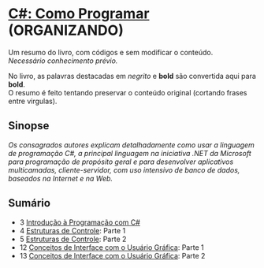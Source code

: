 # [C#: Como Programar](https://www.amazon.com.br/C-como-programar-Harvey-Deitel/dp/8534614598) (ORGANIZANDO)

Um resumo do livro, com códigos e sem modificar o conteúdo.\
*Necessário conhecimento prévio.*

No livro, as palavras destacadas em *negrito* e **bold** são convertida aqui para **bold**.\
O resumo é feito tentando preservar o conteúdo original (cortando frases entre virgulas).

## Sinopse

*Os consagrados autores explicam detalhadamente como usar a linguagem de programação C#, a principal linguagem na iniciativa .NET da Microsoft para programação de propósito geral e para desenvolver aplicativos multicamadas, cliente-servidor, com uso intensivo de banco de dados, baseados na Internet e na Web.*

## Sumário

- 3 [Introdução à Programação com C#](./Codes/03/03.md)
- 4 [Estruturas de Controle](./Codes/04/04.md): Parte 1
- 5 [Estruturas de Controle](./Codes/05/05.md): Parte 2
- 12 [Conceitos de Interface com o Usuário Gráfica](./Codes/12/12.md): Parte 1
- 13 [Conceitos de Interface com o Usuário Gráfica](./Codes/13/13.md): Parte 2
